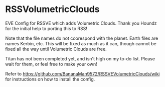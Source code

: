 # RSSVolumetricClouds


EVE Config for RSSVE which adds Volumetric Clouds. Thank you Houndz for the initial help to porting this to RSS!

Note that the file names do not coorespond with the planet. Earth files are names Kerbin, etc. This will be fixed as much as it can, though cannot be fixed all the way until Volumetric Clouds are free.

Titan has not been completed yet, and isn't high on my to-do list. Please wait for them, or feel free to make your own!

Refer to https://github.com/BananaMan9572/RSSVEVolumetricClouds/wiki for instructions on how to install the config.
